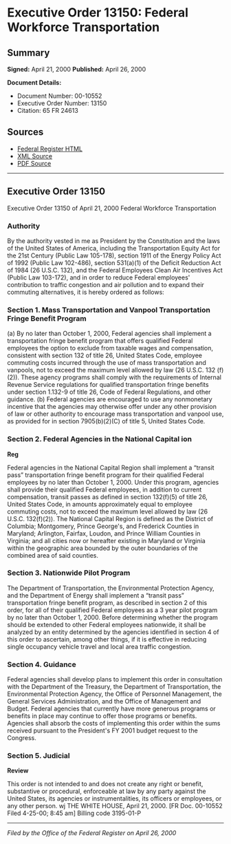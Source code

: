 # Executive Order 13150: Federal Workforce Transportation

## Summary

**Signed:** April 21, 2000
**Published:** April 26, 2000

**Document Details:**
- Document Number: 00-10552
- Executive Order Number: 13150
- Citation: 65 FR 24613

## Sources
- [Federal Register HTML](https://www.federalregister.gov/documents/2000/04/26/00-10552/federal-workforce-transportation)
- [XML Source](https://www.federalregister.gov/documents/full_text/xml/2000/04/26/00-10552.xml)
- [PDF Source](https://www.govinfo.gov/content/pkg/FR-2000-04-26/pdf/00-10552.pdf)

---

## Executive Order 13150

Executive Order 13150 of April 21, 2000
Federal Workforce Transportation
### Authority

By the authority vested in me as President by the Constitution and the laws of the United States of America, including the Transportation Equity Act for the 21st Century (Public Law 105-178), section 1911 of the Energy Policy Act of 1992 (Public Law 102-486), section 531(a)(1) of the Deficit Reduction Act of 1984 (26 U.S.C. 132), and the Federal Employees Clean Air Incentives Act (Public Law 103-172), and in order to reduce Federal employees' contribution to traffic congestion and air pollution and to expand their commuting alternatives, it is hereby ordered as follows:
### Section 1. Mass Transportation and Vanpool Transportation Fringe Benefit Program

(a) By no later than October 1, 2000, Federal agencies shall implement a transportation fringe benefit program that offers qualified Federal employees the option to exclude from taxable wages and compensation, consistent with section 132 of title 26, United States Code, employee commuting costs incurred through the use of mass transportation and vanpools, not to exceed the maximum level allowed by law (26 U.S.C. 132 (f)(2)). These agency programs shall comply with the requirements of Internal Revenue Service regulations for qualified transportation fringe benefits under section 1.132-9 of title 26, Code of Federal Regulations, and other guidance.
(b) Federal agencies are encouraged to use any nonmonetary incentive that the agencies may otherwise offer under any other provision of law or other authority to encourage mass transportation and vanpool use, as provided for in section 7905(b)(2)(C) of title 5, United States Code.

### Section 2. Federal Agencies in the National Capital ion

**Reg**

Federal agencies in the National Capital Region shall implement a “transit pass” transportation fringe benefit program for their qualified Federal employees by no later than October 1, 2000. Under this program, agencies shall provide their qualified Federal employees, in addition to current compensation, transit passes as defined in section 132(f)(5) of title 26, United States Code, in amounts approximately equal to employee commuting costs, not to exceed the maximum level allowed by law (26 U.S.C. 132(f)(2)). The National Capital Region is defined as the District of Columbia; Montgomery, Prince George's, and Frederick Counties in Maryland; Arlington, Fairfax, Loudon, and Prince William Counties in Virginia; and all cities now or hereafter existing in Maryland or Virginia within the geographic area bounded by the outer boundaries of the combined area of said counties.

### Section 3. Nationwide Pilot Program

The Department of Transportation, the Environmental Protection Agency, and the Department of Energy shall implement a “transit pass” transportation fringe benefit program, as described in section 2 of this order, for all of their qualified Federal employees as a 3 year pilot program by no later than October 1, 2000. Before determining whether the program should be extended to other Federal employees nationwide, it shall be analyzed by an entity determined by the agencies identified in section 4 of this order to ascertain, among other things, if it is effective in reducing single occupancy vehicle travel and local area traffic congestion.

### Section 4. Guidance

Federal agencies shall develop plans to implement this order in consultation with the Department of the Treasury, the Department of Transportation, the Environmental Protection Agency, the Office of Personnel Management, the General Services Administration, and the Office of Management and Budget. Federal agencies that currently have more generous programs or benefits in place may continue to offer those programs 
or benefits. Agencies shall absorb the costs of implementing this order within the sums received pursuant to the President's FY 2001 budget request to the Congress.

### Section 5. Judicial

**Review**

This order is not intended to and does not create any right or benefit, substantive or procedural, enforceable at law by any party against the United States, its agencies or instrumentalities, its officers or employees, or any other person.
wj
THE WHITE HOUSE,
April 21, 2000.
[FR Doc. 00-10552
Filed 4-25-00; 8:45 am]
Billing code 3195-01-P

---

*Filed by the Office of the Federal Register on April 26, 2000*
